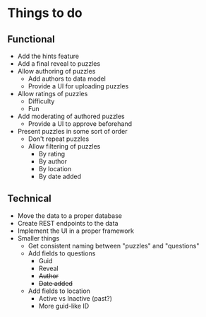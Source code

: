 # Things to do
## Functional
- Add the hints feature
- Add a final reveal to puzzles
- Allow authoring of puzzles
  - Add authors to data model
  - Provide a UI for uploading puzzles
- Allow ratings of puzzles
  - Difficulty
  - Fun
- Add moderating of authored puzzles
  - Provide a UI to approve beforehand
- Present puzzles in some sort of order
  - Don't repeat puzzles
  - Allow filtering of puzzles
    - By rating
    - By author
    - By location
    - By date added

## Technical
- Move the data to a proper database
- Create REST endpoints to the data
- Implement the UI in a proper framework
- Smaller things
  - Get consistent naming between "puzzles" and "questions"
  - Add fields to questions
    - Guid
    - Reveal
    - ~~Author~~
    - ~~Date added~~
  - Add fields to location
    - Active vs Inactive (past?)
    - More guid-like ID
